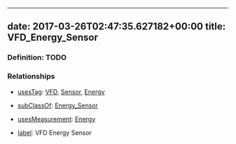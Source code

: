 
---
date: 2017-03-26T02:47:35.627182+00:00
title: VFD_Energy_Sensor
---
### Definition: TODO

### Relationships

* [usesTag](https://brickschema.org/schema/1.0/BrickFrame#usesTag): [VFD](https://brickschema.org/schema/1.0/BrickTag#VFD), [Sensor](https://brickschema.org/schema/1.0/BrickTag#Sensor), [Energy](https://brickschema.org/schema/1.0/BrickTag#Energy)

* [subClassOf](http://www.w3.org/2000/01/rdf-schema#subClassOf): [Energy_Sensor](https://brickschema.org/schema/1.0/Brick#Energy_Sensor)

* [usesMeasurement](https://brickschema.org/schema/1.0/BrickFrame#usesMeasurement): [Energy](https://brickschema.org/schema/1.0/Brick#Energy)

* [label](http://www.w3.org/2000/01/rdf-schema#label): VFD Energy Sensor
